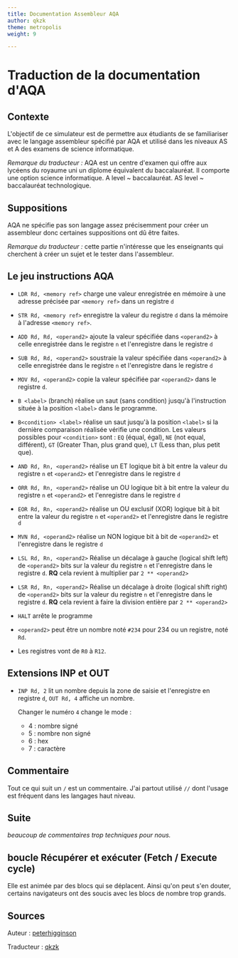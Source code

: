 ```yaml
---
title: Documentation Assembleur AQA
author: qkzk
theme: metropolis
weight: 9

---
```



# Traduction de la documentation d'AQA

## Contexte

L'objectif de ce simulateur est de permettre aux étudiants de se familiariser avec le langage assembleur spécifié par AQA et utilisé dans les niveaux AS et A des examens de science informatique.

_Remarque du traducteur :_ AQA est un centre d'examen qui offre aux lycéens du royaume uni un diplome équivalent du baccalauréat. Il comporte une option science informatique. A level ~ baccalauréat. AS level ~ baccalauréat technologique.

## Suppositions


AQA ne spécifie pas son langage assez précisemment pour créer un assembleur donc certaines suppositions ont dû être faites.


_Remarque du traducteur :_ cette partie n'intéresse que les enseignants qui cherchent à créer un sujet et le tester dans l'assembleur.

## Le jeu instructions AQA

* `LDR Rd, <memory ref>` charge une valeur enregistrée en mémoire à une adresse précisée par `<memory ref>` dans un registre `d`

* `STR Rd, <memory ref>` enregistre la valeur du registre `d` dans la mémoire à l'adresse `<memory ref>`.

* `ADD Rd, Rd, <operand2>` ajoute la valeur spécifiée dans `<operand2>` à celle enregistrée dans le registre `n` et l'enregistre dans le registre `d`

* `SUB Rd, Rd, <operand2>` soustraie la valeur spécifiée dans `<operand2>` à celle enregistrée dans le registre `n` et l'enregistre dans le registre `d`

* `MOV Rd, <operand2>` copie la valeur spécifiée par `<operand2>` dans le registre `d`.

* `B <label>` (branch) réalise un saut (sans condition) jusqu'à l'instruction située à la position `<label>` dans le programme.

* `B<condition> <label>` réalise un saut jusqu'à la position `<label>` si la dernière comparaison réalisée vérifie une condition. Les valeurs possibles pour `<condition>` sont : `EQ` (équal, égal), `NE` (not equal, différent), `GT` (Greater Than, plus grand que), `LT` (Less than, plus petit que).

* `AND Rd, Rn, <operand2>` réalise un ET logique bit à bit entre la valeur du registre `n` et `<operand2>` et l'enregistre dans le registre `d`

* `ORR Rd, Rn, <operand2>` réalise un OU logique bit à bit entre la valeur du registre `n` et `<operand2>` et l'enregistre dans le registre `d`

* `EOR Rd, Rn, <operand2>` réalise un OU exclusif (XOR) logique bit à bit entre la valeur du registre `n` et `<operand2>` et l'enregistre dans le registre `d`


* `MVN Rd, <operand2>` réalise un NON logique bit à bit de `<operand2>` et l'enregistre dans le registre `d`


* `LSL Rd, Rn, <operand2>` Réalise un décalage à gauche (logical shift left) de `<operand2>` bits sur la valeur du registre `n` et l'enregistre dans le registre `d`. **RQ** cela revient à multiplier par `2 ** <operand2>`


* `LSR Rd, Rn, <operand2>` Réalise un décalage à droite (logical shift right) de `<operand2>` bits sur la valeur du registre `n` et l'enregistre dans le registre `d`. **RQ** cela revient à faire la division entière par `2 ** <operand2>`

* `HALT` arrête le programme

* `<operand2>` peut être un nombre noté `#234` pour $234$ ou un registre, noté `Rd`.

* Les registres vont de `R0` à `R12`.


## Extensions INP et OUT

* `INP Rd, 2` lit un nombre depuis la zone de saisie et l'enregistre en registre `d`, `OUT Rd, 4` affiche un nombre.

    Changer le numéro `4` change le mode :

    * 4 : nombre signé
    * 5 : nombre non signé
    * 6 : hex
    * 7 : caractère


## Commentaire

Tout ce qui suit un `/` est un commentaire. J'ai partout utilisé `//` dont l'usage est fréquent dans les langages haut niveau.

## Suite

_beaucoup de commentaires trop techniques pour nous._

## boucle Récupérer et exécuter (Fetch / Execute cycle)

Elle est animée par des blocs qui se déplacent. Ainsi qu'on peut s'en douter, certains navigateurs ont des soucis avec les blocs de nombre trop grands.

## Sources

Auteur : [peterhigginson](www.peterhigginson.co.uk/LMC)

Traducteur : [qkzk](qkzk.xyz)

